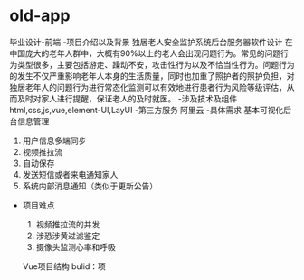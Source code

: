 # old-app
毕业设计-前端
-项目介绍以及背景
  独居老人安全监护系统后台服务器软件设计
  在中国庞大的老年人群中，大概有90%以上的老人会出现问题行为。常见的问题行为类型很多，主要包括游走、躁动不安，攻击性行为以及不恰当性行为。问题行为的发生不仅严重影响老年人本身的生活质量，同时也加重了照护者的照护负担，对独居老年人的问题行为进行常态化监测可以有效地进行患者行为风险等级评估，从而及时对家人进行提醒，保证老人的及时就医。
-涉及技术及组件
  html,css,js,vue,element-UI,LayUI
-第三方服务
  阿里云
-具体需求
  基本可视化后台信息管理
  1. 用户信息多端同步
  2. 视频推拉流
  3. 自动保存
  4. 发送短信或者来电通知家人
  5. 系统内部消息通知（类似于更新公告）
- 项目难点
  1. 视频推拉流的并发
  2. 涉恐涉黄过滤鉴定
  3. 摄像头监测心率和呼吸


  Vue项目结构
  bulid：项